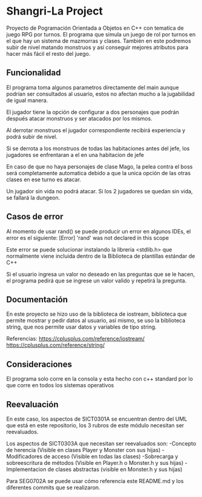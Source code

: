 # Shangri-La Project
Proyecto de Pogramación Orientada a Objetos en C++ con tematica de juego RPG por turnos. El programa que simula un juego de rol por turnos en el que hay un sistema de mazmorras y clases. También en este podremos subir de nivel matando monstruos y así conseguir mejores atributos para hacer más fácil el resto del juego.

## Funcionalidad
El programa toma algunos parametros directamente del main aunque podrían ser consultados al usuario, estos no afectan mucho a la jugabilidad de igual manera.

El jugador tiene la opción de configurar a dos personajes que podrán después atacar monstruos y ser atacados por los mismos.

Al derrotar monstruos el jugador correspondiente recibirá experiencia y podrá subir de nivel.

Si se derrota a los monstruos de todas las habitaciones antes del jefe, los jugadores se enfrentaran a el en una habitacion de jefe

En caso de que no haya personajes de clase Mago, la pelea contra el boss será completamente automatica debido a que la unica opción de las otras clases en ese turno es atacar.

Un jugador sin vida no podrá atacar. Si los 2 jugadores se quedan sin vida, se fallará la dungeon.

## Casos de error

Al momento de usar rand() se puede producir un error en algunos IDEs, el error es el siguiente: [Error] 'rand' was not declared in this scope

Este error se puede solucionar instalando la libreria <stdlib.h> que normalmente viene incluida dentro de la Biblioteca de plantillas estándar de C++

Si el usuario ingresa un valor no deseado en las preguntas que se le hacen, el programa pedirá que se ingrese un valor valido y repetirá la pregunta.

## Documentación

En este proyecto se hizo uso de la biblioteca de iostream, biblioteca que permite mostrar y pedir datos al usuario, así mismo, se uso la biblioteca string, que nos permite usar datos y variables de tipo string.

Referencias:
https://cplusplus.com/reference/iostream/
https://cplusplus.com/reference/string/

## Consideraciones
El programa solo corre en la consola y esta hecho con c++ standard por lo que corre en todos los sistemas operativos

## Reevaluación

En este caso, los aspectos de SICT0301A se encuentran dentro del UML que está en este repositorio, los 3 rubros de este módulo necesitan ser reevaluados.

Los aspectos de SICT0303A que necesitan ser reevaluados son:
-Concepto de herencia (Visible en clases Player y Monster con sus hijas)
-Modificadores de acceso (Visible en todas las clases)
-Sobrecarga y sobreescritura de métodos (Visible en Player.h o Monster.h y sus hijas)
-Implementacion de clases abstractas (visible en Monster.h y sus hijas)

Para SEG0702A se puede usar cómo referencia este README.md y los diferentes commits que se realizaron.